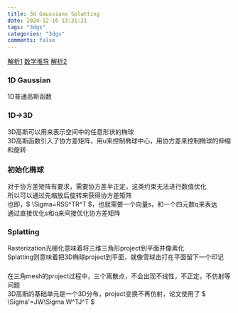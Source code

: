 ```yaml
---
title: 3d Gaussians Splatting
date: 2024-12-16 13:31:21
tags: "3dgs"
categories: "3dgs"
comments: false
---
```



[解析1](https://zhuanlan.zhihu.com/p/661569671)
[数学推导](https://zhuanlan.zhihu.com/p/666465701)
[解析2](https://www.zhihu.com/question/626506306)


### 1D Gaussian

1D普通高斯函数

### 1D->3D
3D高斯可以用来表示空间中的任意形状的椭球  
3D高斯函数引入了协方差矩阵，用u来控制椭球中心，用协方差来控制椭球的伸缩和旋转  

### 初始化椭球
对于协方差矩阵有要求，需要协方差半正定，这类约束无法进行数值优化  
所以可以通过先缩放后旋转来获得协方差矩阵  
也即，$ \Sigma=RSS^TR^T $，也就需要一个向量s，和一个四元数q来表达  
通过直接优化s和q来间接优化协方差矩阵  

### Splatting
Rasterization光栅化意味着将三维三角形project到平面并像素化  
Splatting则意味着把3D椭球project到平面，就像雪球击打在平面留下一个印记  

### 
在三角mesh的project过程中，三个离散点，不会出现不线性，不正定，不仿射等问题  
3D高斯的基础单元是一个3D分布，project变换不再仿射，论文使用了 $ \Sigma'=JW\Sigma W^TJ^T $   




